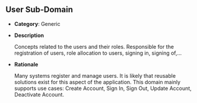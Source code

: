 ## User Sub-Domain

- **Category**: Generic
- **Description**

  Concepts related to the users and their roles. Responsible for the registration of users, role allocation to users, signing in, signing of,...

- **Rationale**

  Many systems register and manage users. It is likely that reusable solutions exist for this aspect of the application. This domain mainly supports use cases: Create Account, Sign In, Sign Out, Update Account, Deactivate Account.
